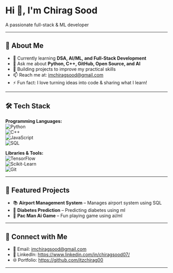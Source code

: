 
# Hi 👋, I'm Chirag Sood
A passionate full-stack & ML developer   

---

## 🚀 About Me
- 🌱 Currently learning **DSA, AI/ML, and Full-Stack Development**
- 💬 Ask me about **Python, C++, GitHub, Open Source, and AI**  
- 🌟 Building projects to improve my practical skills  
- 📫 Reach me at: imchiragsood@gmail.com  
- ⚡ Fun fact: I love turning ideas into code & sharing what I learn!  

---

## 🛠 Tech Stack
**Programming Languages:**  
![Python](https://img.shields.io/badge/-Python-blue?logo=python&logoColor=white)  
![C++](https://img.shields.io/badge/-C++-00599C?logo=cplusplus&logoColor=white)  
![JavaScript](https://img.shields.io/badge/-JavaScript-yellow?logo=javascript&logoColor=black)  
![SQL](https://img.shields.io/badge/-SQL-black?logo=postgresql&logoColor=white)  

**Libraries & Tools:**  
![TensorFlow](https://img.shields.io/badge/-TensorFlow-orange?logo=tensorflow&logoColor=white)  
![Scikit-Learn](https://img.shields.io/badge/-Scikit--Learn-blue?logo=scikitlearn&logoColor=white)  
![Git](https://img.shields.io/badge/-Git-black?logo=git&logoColor=white)  

---
## 📂 Featured Projects
- 📚 **Airport Management System** – Manages airport system using SQL 
- 🧙 **Diabetes Prediction** – Predicting diabetes using ml
- 🛒 **Pac Man Ai Game** – Fun playing game using ai/ml 

---

## 🤝 Connect with Me
- 📧 Email: imchiragsood@gmail.com  
- 💼 LinkedIn: https://www.linkedin.com/in/chiragsood07/
- 🌐 Portfolio: https://github.com/itzchirag00

---

